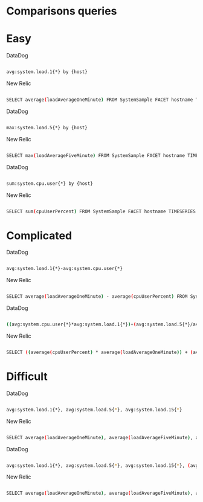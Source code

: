# Comparisons queries

# Easy

DataDog

```bash

avg:system.load.1{*} by {host}

```

New Relic

```bash

SELECT average(loadAverageOneMinute) FROM SystemSample FACET hostname TIMESERIES 

```

DataDog

```bash

max:system.load.5{*} by {host}

```

New Relic

```bash

SELECT max(loadAverageFiveMinute) FROM SystemSample FACET hostname TIMESERIES

```

DataDog

```bash

sum:system.cpu.user{*} by {host}

```

New Relic

```bash

SELECT sum(cpuUserPercent) FROM SystemSample FACET hostname TIMESERIES

```

# Complicated

DataDog

```bash

avg:system.load.1{*}-avg:system.cpu.user{*}

```

New Relic

```bash

SELECT average(loadAverageOneMinute) - average(cpuUserPercent) FROM SystemSample FACET agentName TIMESERIES 

```

DataDog

```bash

((avg:system.cpu.user{*}*avg:system.load.1{*})+(avg:system.load.5{*}/avg:system.load.15{*})+avg:system.cpu.user{*})

```

New Relic

```bash

SELECT ((average(cpuUserPercent) * average(loadAverageOneMinute)) + (average(loadAverageFiveMinute) / average(loadAverageFifteenMinute)) + average(cpuUserPercent)) FROM SystemSample FACET agentName TIMESERIES 

```

# Difficult

DataDog

```bash

avg:system.load.1{*}, avg:system.load.5{*}, avg:system.load.15{*}

```

New Relic

```bash

SELECT average(loadAverageOneMinute), average(loadAverageFiveMinute), average(loadAverageFifteenMinute) FROM SystemSample TIMESERIES 

```

DataDog

```bash

avg:system.load.1{*}, avg:system.load.5{*}, avg:system.load.15{*}, (avg:system.load.1{*}+avg:system.load.5{*}+avg:system.load.15{*})

```

New Relic

```bash

SELECT average(loadAverageOneMinute), average(loadAverageFiveMinute), average(loadAverageFifteenMinute), average(loadAverageOneMinute) + average(loadAverageFiveMinute) + average(loadAverageFifteenMinute) FROM SystemSample TIMESERIES 

```